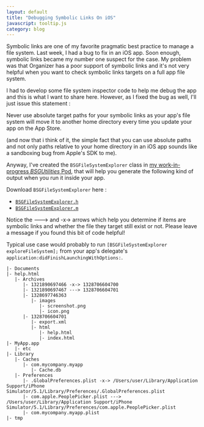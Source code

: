 ```yaml
---
layout: default
title: "Debugging Symbolic Links On iOS"
javascript: tooltip.js
category: blog
---
```


Symbolic links are one of my favorite pragmatic best practice to manage a file system. Last week,
I had a bug to fix in an iOS app. Soon enough, symbolic links became my number one suspect for the
case. My problem was that Organizer has a poor support of symbolic links and it's not very helpful
when you want to check symbolic links targets on a full app file system.

I had to develop some file system inspector code to help me debug the app and this is what I want
to share here. However, as I fixed the bug as well, I'll just issue this statement :

<div class="alert alert-warning">
Never use absolute target paths for your symbolic links as your app's file system will move it to
another home directory every time you update your app on the App Store.
</div>

(and now that i think of it, the simple fact that you can use absolute paths and not only paths
relative to your home directory in an iOS app sounds like a sandboxing bug from Apple's SDK to me).

Anyway, I've created the `BSGFileSystemExplorer` class in
[my work-in-progress *BSGUtilities* Pod][bsgutilities], that will help you generate the following
kind of output when you run it inside your app.

Download `BSGFileSystemExplorer` here :

- [`BSGFileSystemExplorer.h`][doth]
- [`BSGFileSystemExplorer.m`][dotm]

Notice the ---&gt; and -x-&gt; arrows which help you determine if items are symbolic links and whether
the file they target still exist or not. Please leave a message if you found this bit of code helpful!

Typical use case would probably to run `[BSGFileSystemExplorer exploreFileSystem];` from your
app's delegate's `application:didFinishLaunchingWithOptions:`.

    |- Documents
    |- help.html
       |- Archives
          |- 1321890697466 -x-> 1328706604700
          |- 1321890697467 ---> 1328706604701
          |- 1328697746363
             |- images
                |- screenshot.png
                |- icon.png
          |- 1328706604701
             |- export.xml
             |- html
                |- help.html
                |- index.html
    |- MyApp.app
       |- etc
    |- Library
       |- Caches
          |- com.mycompany.myapp
             |- Cache.db
       |- Preferences
          |- .GlobalPreferences.plist -x-> /Users/user/Library/Application Support/iPhone Simulator/5.1/Library/Preferences/.GlobalPreferences.plist
          |- com.apple.PeoplePicker.plist ---> /Users/user/Library/Application Support/iPhone Simulator/5.1/Library/Preferences/com.apple.PeoplePicker.plist
          |- com.mycompany.myapp.plist
    |- tmp


[bsgutilities]: https://github.com/Bootstragram/BSGUtilities/
[doth]: https://github.com/Bootstragram/BSGUtilities/blob/master/Pod/Classes/FileSystemUtils/BSGFileSystemExplorer.h
[dotm]: https://github.com/Bootstragram/BSGUtilities/blob/master/Pod/Classes/FileSystemUtils/BSGFileSystemExplorer.m
